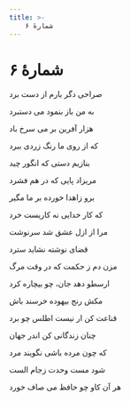 ```yaml
---
title: >-
    شمارهٔ ۶
---
```

# شمارهٔ ۶

<div class="b" id="bn1"><div class="m1"><p>صراحی دگر بارم از دست برد</p></div>
<div class="m2"><p>به من باز بنمود می دستبرد</p></div></div>
<div class="b" id="bn2"><div class="m1"><p>هزار آفرین بر می سرخ باد</p></div>
<div class="m2"><p>که از روی ما رنگ زردی ببرد</p></div></div>
<div class="b" id="bn3"><div class="m1"><p>بنازیم دستی که انگور چید</p></div>
<div class="m2"><p>مریزاد پایی که در هم فشرد</p></div></div>
<div class="b" id="bn4"><div class="m1"><p>برو زاهدا خورده بر ما مگیر</p></div>
<div class="m2"><p>که کار خدایی نه کاریست خرد</p></div></div>
<div class="b" id="bn5"><div class="m1"><p>مرا از ازل عشق شد سرنوشت</p></div>
<div class="m2"><p>قضای نوشته نشاید سترد</p></div></div>
<div class="b" id="bn6"><div class="m1"><p>مزن دم ز حکمت که در وقت مرگ</p></div>
<div class="m2"><p>ارسطو دهد جان، چو بیچاره کرد</p></div></div>
<div class="b" id="bn7"><div class="m1"><p>مکش رنج بیهوده خرسند باش</p></div>
<div class="m2"><p>قناعت کن ار نیست اطلس چو برد</p></div></div>
<div class="b" id="bn8"><div class="m1"><p>چنان زندگانی کن اندر جهان</p></div>
<div class="m2"><p>که چون مرده باشی نگویند مرد</p></div></div>
<div class="b" id="bn9"><div class="m1"><p>شود مست وحدت زجام الست</p></div>
<div class="m2"><p>هر آن کاو چو حافظ می صاف خورد</p></div></div>